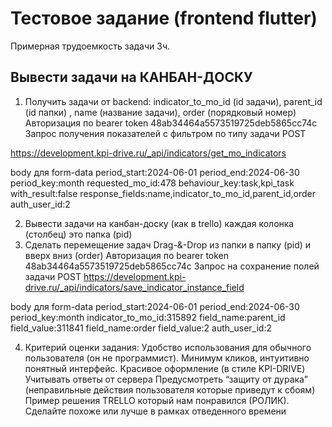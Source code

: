 # Тестовое задание (frontend flutter)

Примерная трудоемкость задачи 3ч. 

## Вывести задачи на КАНБАН-ДОСКУ
1. Получить задачи от backend: indicator_to_mo_id (id задачи), parent_id (id папки) , name (название задачи), order (порядковый номер)
Авторизация по bearer token 48ab34464a5573519725deb5865cc74c
Запрос получения показателей с фильтром по типу задачи POST

https://development.kpi-drive.ru/_api/indicators/get_mo_indicators

body для form-data
period_start:2024-06-01
period_end:2024-06-30
period_key:month
requested_mo_id:478
behaviour_key:task,kpi_task
with_result:false
response_fields:name,indicator_to_mo_id,parent_id,order
auth_user_id:2

2. Вывести задачи на канбан-доску (как в trello) каждая колонка (столбец) это папка (pid)
3. Сделать перемещение задач Drag-&-Drop из папки в папку (pid) и вверх вниз (order)
Авторизация по bearer token 48ab34464a5573519725deb5865cc74c
Запрос на сохранение полей задачи POST
https://development.kpi-drive.ru/_api/indicators/save_indicator_instance_field

body для form-data
period_start:2024-06-01
period_end:2024-06-30
period_key:month
indicator_to_mo_id:315892
field_name:parent_id
field_value:311841
field_name:order
field_value:2
auth_user_id:2

4. Критерий оценки задания: 
Удобство использования для обычного пользователя (он не программист). 
Минимум кликов, интуитивно понятный интерфейс.
Красивое оформление (в стиле KPI-DRIVE)
Учитывать ответы от сервера
Предусмотреть “защиту от дурака” (неправильные действия пользователя которые приведут к сбоям)
Пример решения TRELLO который нам понравился (РОЛИК). Сделайте похоже или лучше в рамках отведенного времени
